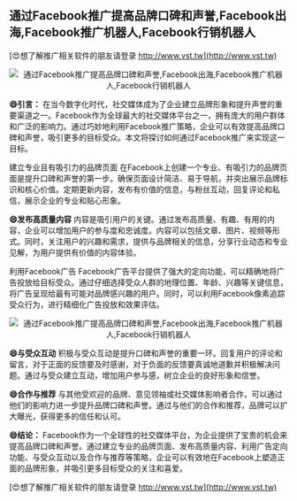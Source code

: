 ## **通过Facebook推广提高品牌口碑和声誉,Facebook出海,Facebook推广机器人,Facebook行销机器人**

[😍想了解推广相关软件的朋友请登录 http://www.vst.tw](http://www.vst.tw)

 <center><img src="https://vst.tw/MP4/tuiguang/png/1.png" alt="通过Facebook推广提高品牌口碑和声誉,Facebook出海,Facebook推广机器人,Facebook行销机器人"></center>

**😄引言：**
在当今数字化时代，社交媒体成为了企业建立品牌形象和提升声誉的重要渠道之一。Facebook作为全球最大的社交媒体平台之一，拥有庞大的用户群体和广泛的影响力。通过巧妙地利用Facebook推广策略，企业可以有效提高品牌口碑和声誉，吸引更多的目标受众。本文将探讨如何通过Facebook推广来实现这一目标。

建立专业且有吸引力的品牌页面
在Facebook上创建一个专业、有吸引力的品牌页面是提升口碑和声誉的第一步。确保页面设计简洁、易于导航，并突出展示品牌标识和核心价值。定期更新内容，发布有价值的信息，与粉丝互动，回复评论和私信，展示企业的专业和贴心形象。

**😄发布高质量内容**
内容是吸引用户的关键。通过发布高质量、有趣、有用的内容，企业可以增加用户的参与度和忠诚度。内容可以包括文章、图片、视频等形式。同时，关注用户的兴趣和需求，提供与品牌相关的信息，分享行业动态和专业见解，为用户提供有价值的内容体验。

利用Facebook广告
Facebook广告平台提供了强大的定向功能，可以精确地将广告投放给目标受众。通过仔细选择受众人群的地理位置、年龄、兴趣等关键信息，将广告呈现给最有可能对品牌感兴趣的用户。同时，可以利用Facebook像素追踪受众行为，进行精细化广告投放和效果评估。

 <center><img src="https://vst.tw/MP4/tuiguang/png/0.png" alt="通过Facebook推广提高品牌口碑和声誉,Facebook出海,Facebook推广机器人,Facebook行销机器人"></center>

**😄与受众互动**
积极与受众互动是提升口碑和声誉的重要一环。回复用户的评论和留言，对于正面的反馈要及时感谢，对于负面的反馈要真诚地道歉并积极解决问题。通过与受众建立互动，增加用户参与感，树立企业的良好形象和信誉。

**😄合作与推荐**
与其他受欢迎的品牌、意见领袖或社交媒体影响者合作，可以通过他们的影响力进一步提升品牌口碑和声誉。通过与他们的合作和推荐，品牌可以扩大曝光，获得更多的信任和认可。

**😄结论：**
Facebook作为一个全球性的社交媒体平台，为企业提供了宝贵的机会来提高品牌口碑和声誉。通过建立专业的品牌页面、发布高质量内容、利用广告定向功能、与受众互动以及合作与推荐等策略，企业可以有效地在Facebook上塑造正面的品牌形象，并吸引更多目标受众的关注和喜爱。

[😍想了解推广相关软件的朋友请登录 http://www.vst.tw](http://www.vst.tw)




